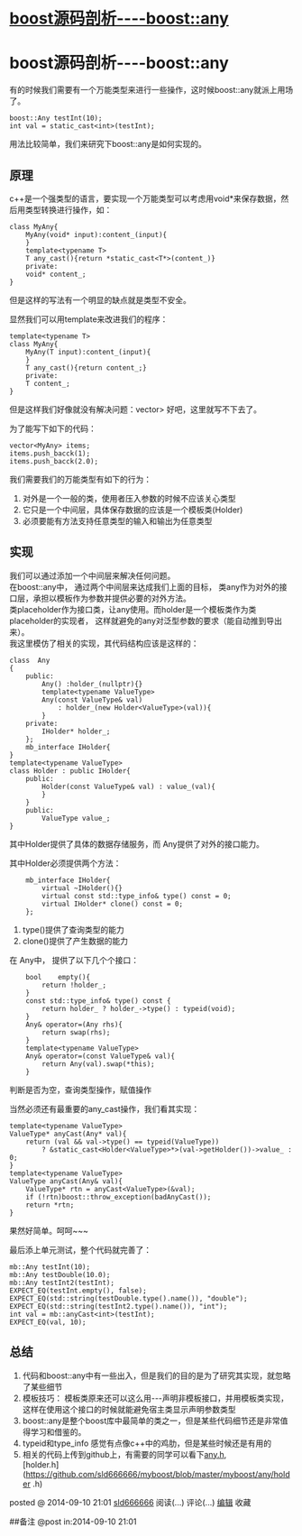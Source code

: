 #  [boost源码剖析----boost::any](http://www.cnblogs.com/sld666666/p/3965147.html)

# boost源码剖析----boost::any

有的时候我们需要有一个万能类型来进行一些操作，这时候boost::any就派上用场了。

    boost::Any testInt(10);
    int val = static_cast<int>(testInt);

用法比较简单，我们来研究下boost::any是如何实现的。

## 原理

c++是一个强类型的语言，要实现一个万能类型可以考虑用void*来保存数据，然后用类型转换进行操作，如：

    class MyAny{
        MyAny(void* input):content_(input){
        }
        template<typename T>
        T any_cast(){return *static_cast<T*>(content_)}
        private:
        void* content_;
    }

但是这样的写法有一个明显的缺点就是类型不安全。

显然我们可以用template来改进我们的程序：

    template<typename T>
    class MyAny{
        MyAny(T input):content_(input){
        }
        T any_cast(){return content_;}
        private:
        T content_;
    }

但是这样我们好像就没有解决问题：vector> 好吧，这里就写不下去了。

为了能写下如下的代码：

    vector<MyAny> items;
    items.push_bacck(1);
    items.push_bacck(2.0);

我们需要我们的万能类型有如下的行为：

  1. 对外是一个一般的类，使用者压入参数的时候不应该关心类型
  2. 它只是一个中间层，具体保存数据的应该是一个模板类(Holder)
  3. 必须要能有方法支持任意类型的输入和输出为任意类型

## 实现

我们可以通过添加一个中间层来解决任何问题。  
在boost::any中， 通过两个中间层来达成我们上面的目标， 类any作为对外的接口层，承担以模板作为参数并提供必要的对外方法。  
类placeholder作为接口类，让any使用。而holder是一个模板类作为类placeholder的实现者，
这样就避免的any对泛型参数的要求（能自动推到导出来）。  
我这里模仿了相关的实现，其代码结构应该是这样的：

    class  Any
    {
        public:
            Any() :holder_(nullptr){}
            template<typename ValueType>
            Any(const ValueType& val)
                : holder_(new Holder<ValueType>(val)){
            }
        private:
            IHolder* holder_;
        };
        mb_interface IHolder{
    }
    template<typename ValueType>
    class Holder : public IHolder{
        public:
            Holder(const ValueType& val) : value_(val){
            }
        }
        public:
            ValueType value_;
    }

其中Holder提供了具体的数据存储服务，而 Any提供了对外的接口能力。  
  
其中Holder必须提供两个方法：

        mb_interface IHolder{
            virtual ~IHolder(){}
            virtual const std::type_info& type() const = 0;
            virtual IHolder* clone() const = 0;
        };

  1. type()提供了查询类型的能力
  2. clone()提供了产生数据的能力

在 Any中， 提供了以下几个个接口：

        bool    empty(){
            return !holder_;
        }
        const std::type_info& type() const {
            return holder_ ? holder_->type() : typeid(void);
        }
        Any& operator=(Any rhs){
            return swap(rhs);
        }
        template<typename ValueType>
        Any& operator=(const ValueType& val){
            return Any(val).swap(*this);
        }

判断是否为空，查询类型操作，赋值操作

当然必须还有最重要的any_cast操作，我们看其实现：

    template<typename ValueType>
    ValueType* anyCast(Any* val){
        return (val && val->type() == typeid(ValueType))
            ? &static_cast<Holder<ValueType>*>(val->getHolder())->value_ : 0;
    }
    template<typename ValueType>
    ValueType anyCast(Any& val){
        ValueType* rtn = anyCast<ValueType>(&val);
        if (!rtn)boost::throw_exception(badAnyCast());
        return *rtn;
    }

果然好简单。呵呵~~~

最后添上单元测试，整个代码就完善了：

    mb::Any testInt(10);
    mb::Any testDouble(10.0);
    mb::Any testInt2(testInt);
    EXPECT_EQ(testInt.empty(), false);
    EXPECT_EQ(std::string(testDouble.type().name()), "double");
    EXPECT_EQ(std::string(testInt2.type().name()), "int");
    int val = mb::anyCast<int>(testInt);
    EXPECT_EQ(val, 10);

## 总结

  1. 代码和boost::any中有一些出入，但是我们的目的是为了研究其实现，就忽略了某些细节
  2. 模板技巧： 模板类原来还可以这么用---声明非模板接口，并用模板类实现， 这样在使用这个接口的时候就能避免宿主类显示声明参数类型
  3. boost::any是整个boost库中最简单的类之一，但是某些代码细节还是非常值得学习和借鉴的。
  4. typeid和type_info 感觉有点像c++中的鸡肋，但是某些时候还是有用的
  5. 相关的代码上传到github上，有需要的同学可以看下[any.h](https://github.com/sld666666/myboost/blob/master/myboost/any/any.h),  
[holder.h](https://github.com/sld666666/myboost/blob/master/myboost/any/holder
.h)

posted @ 2014-09-10 21:01 [sld666666](http://www.cnblogs.com/sld666666/)
阅读(...) 评论(...) [编辑](https://i.cnblogs.com/EditPosts.aspx?postid=3965147) 收藏

##备注 
 @post in:2014-09-10 21:01